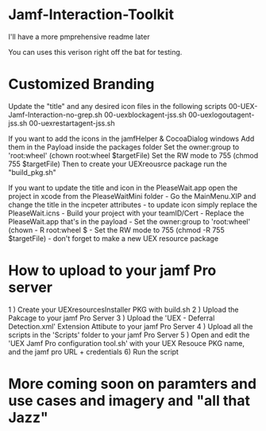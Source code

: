 # Jamf-Interaction-Toolkit

I'll have a more pmprehensive readme later

You can uses this verison right off the bat for testing.

# Customized Branding

Update the "title" and any desired icon files in the following scripts
    00-UEX-Jamf-Interaction-no-grep.sh
    00-uexblockagent-jss.sh
    00-uexlogoutagent-jss.sh
    00-uexrestartagent-jss.sh

If you want to add the icons in the jamfHelper & CocoaDialog windows
    Add them in the Payload inside the packages folder
    Set the owner:group to 'root:wheel' (chown root:wheel $targetFile)
    Set the RW mode to 755 (chmod 755 $targetFile)
    Then to create your UEXreousrce package run the "build_pkg.sh"

If you want to update the title and icon in the PleaseWait.app open the project in xcode from the PleaseWaitMini folder
    - Go the MainMenu.XIP and change the title in the incpeter attributes
    - to update icon simply replace the PleaseWait.icns
    - Build your project with your teamID/Cert 
    - Replace the PleaseWait.app that's in the payload
    - Set the owner:group to 'root:wheel' (chown - R root:wheel $
    - Set the RW mode to 755 (chmod -R 755 $targetFile)
    - don't forget to make a new UEX resource package

# How to upload to your jamf Pro server

1 ) Create your UEXresourcesInstaller PKG with build.sh
2 ) Upload the Pakcage to your jamf Pro Server
3 ) Upload the 'UEX - Deferral Detection.xml' Extension Attibute to your jamf Pro Server
4 ) Upload all the scripts in the 'Scripts' folder to your jamf Pro Server
5 ) Open and edit the 'UEX Jamf Pro configuration tool.sh' with your UEX Resouce PKG name, and the jamf pro URL + credentials
6) Run the script 

# More coming soon on paramters and use cases  and imagery and "all that Jazz"
